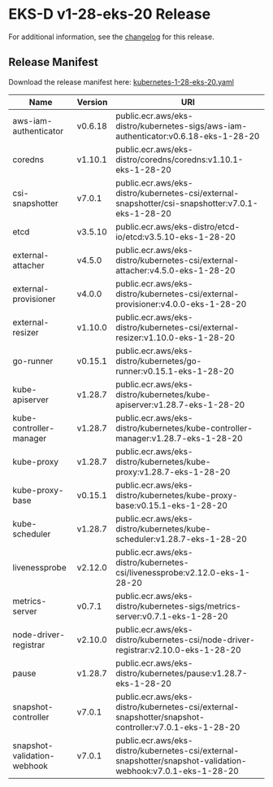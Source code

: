 # EKS-D v1-28-eks-20 Release

For additional information, see the [changelog](CHANGELOG-v1-28-eks-20.md) for this release.

## Release Manifest

Download the release manifest here: [kubernetes-1-28-eks-20.yaml](https://distro.eks.amazonaws.com/kubernetes-1-28/kubernetes-1-28-eks-20.yaml)

| Name | Version | URI |
|------|---------|-----|
| aws-iam-authenticator | v0.6.18 | public.ecr.aws/eks-distro/kubernetes-sigs/aws-iam-authenticator:v0.6.18-eks-1-28-20 |
| coredns | v1.10.1 | public.ecr.aws/eks-distro/coredns/coredns:v1.10.1-eks-1-28-20 |
| csi-snapshotter | v7.0.1 | public.ecr.aws/eks-distro/kubernetes-csi/external-snapshotter/csi-snapshotter:v7.0.1-eks-1-28-20 |
| etcd | v3.5.10 | public.ecr.aws/eks-distro/etcd-io/etcd:v3.5.10-eks-1-28-20 |
| external-attacher | v4.5.0 | public.ecr.aws/eks-distro/kubernetes-csi/external-attacher:v4.5.0-eks-1-28-20 |
| external-provisioner | v4.0.0 | public.ecr.aws/eks-distro/kubernetes-csi/external-provisioner:v4.0.0-eks-1-28-20 |
| external-resizer | v1.10.0 | public.ecr.aws/eks-distro/kubernetes-csi/external-resizer:v1.10.0-eks-1-28-20 |
| go-runner | v0.15.1 | public.ecr.aws/eks-distro/kubernetes/go-runner:v0.15.1-eks-1-28-20 |
| kube-apiserver | v1.28.7 | public.ecr.aws/eks-distro/kubernetes/kube-apiserver:v1.28.7-eks-1-28-20 |
| kube-controller-manager | v1.28.7 | public.ecr.aws/eks-distro/kubernetes/kube-controller-manager:v1.28.7-eks-1-28-20 |
| kube-proxy | v1.28.7 | public.ecr.aws/eks-distro/kubernetes/kube-proxy:v1.28.7-eks-1-28-20 |
| kube-proxy-base | v0.15.1 | public.ecr.aws/eks-distro/kubernetes/kube-proxy-base:v0.15.1-eks-1-28-20 |
| kube-scheduler | v1.28.7 | public.ecr.aws/eks-distro/kubernetes/kube-scheduler:v1.28.7-eks-1-28-20 |
| livenessprobe | v2.12.0 | public.ecr.aws/eks-distro/kubernetes-csi/livenessprobe:v2.12.0-eks-1-28-20 |
| metrics-server | v0.7.1 | public.ecr.aws/eks-distro/kubernetes-sigs/metrics-server:v0.7.1-eks-1-28-20 |
| node-driver-registrar | v2.10.0 | public.ecr.aws/eks-distro/kubernetes-csi/node-driver-registrar:v2.10.0-eks-1-28-20 |
| pause | v1.28.7 | public.ecr.aws/eks-distro/kubernetes/pause:v1.28.7-eks-1-28-20 |
| snapshot-controller | v7.0.1 | public.ecr.aws/eks-distro/kubernetes-csi/external-snapshotter/snapshot-controller:v7.0.1-eks-1-28-20 |
| snapshot-validation-webhook | v7.0.1 | public.ecr.aws/eks-distro/kubernetes-csi/external-snapshotter/snapshot-validation-webhook:v7.0.1-eks-1-28-20 |
